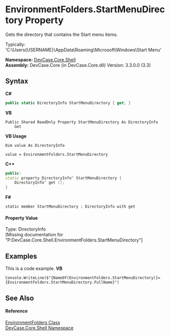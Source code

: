 # EnvironmentFolders.StartMenuDirectory Property 
 

Gets the directory that contains the Start menu items. 

 Typically: 'C:\Users\{USERNAME}\AppData\Roaming\Microsoft\Windows\Start Menu'

**Namespace:**&nbsp;<a href="N_DevCase_Core_Shell">DevCase.Core.Shell</a><br />**Assembly:**&nbsp;DevCase.Core (in DevCase.Core.dll) Version: 3.3.0.0 (3.3)

## Syntax

**C#**<br />
``` C#
public static DirectoryInfo StartMenuDirectory { get; }
```

**VB**<br />
``` VB
Public Shared ReadOnly Property StartMenuDirectory As DirectoryInfo
	Get
```

**VB Usage**<br />
``` VB Usage
Dim value As DirectoryInfo

value = EnvironmentFolders.StartMenuDirectory

```

**C++**<br />
``` C++
public:
static property DirectoryInfo^ StartMenuDirectory {
	DirectoryInfo^ get ();
}
```

**F#**<br />
``` F#
static member StartMenuDirectory : DirectoryInfo with get

```


#### Property Value
Type: DirectoryInfo<br />\[Missing <value> documentation for "P:DevCase.Core.Shell.EnvironmentFolders.StartMenuDirectory"\]

## Examples
This is a code example. 
**VB**<br />
``` VB
Console.WriteLine($"{NameOf(EnvironmentFolders.StartMenuDirectory)}={EnvironmentFolders.StartMenuDirectory.FullName}")
```


## See Also


#### Reference
<a href="T_DevCase_Core_Shell_EnvironmentFolders">EnvironmentFolders Class</a><br /><a href="N_DevCase_Core_Shell">DevCase.Core.Shell Namespace</a><br />